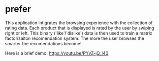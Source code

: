 # prefer
This application intigrates the browsing experience with the collection of rating data. Each product that is displayed is rated by the user by swiping right or left. This binary ('like'/'dislike') data is then used to train a matrix factorizaiton recomendation system. The more the user browses the smarter the recomendations become!

Here is a brief demo:
https://youtu.be/PYvZ-jQ_l40
